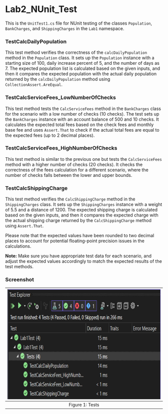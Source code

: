 # Lab2_NUnit_Test

This is the `UnitTest1.cs` file for NUnit testing of the classes `Population`, `BankCharges`, and `ShippingCharges` in the `Lab1` namespace.

### TestCalcDailyPopulation
This test method verifies the correctness of the `calcDailyPopulation` method in the `Population` class. It sets up the `Population` instance with a starting size of 100, daily increase percent of 5, and the number of days as 7. The expected population list is calculated based on the given inputs, and then it compares the expected population with the actual daily population returned by the `calcDailyPopulation` method using `CollectionAssert.AreEqual`.

### TestCalcServiceFees_LowNumberOfChecks
This test method tests the `CalcServiceFees` method in the `BankCharges` class for the scenario with a low number of checks (10 checks). The test sets up the `BankCharges` instance with an account balance of 500 and 10 checks. It calculates the expected total fees based on the check fees and monthly base fee and uses `Assert.That` to check if the actual total fees are equal to the expected fees (up to 2 decimal places).

### TestCalcServiceFees_HighNumberOfChecks
This test method is similar to the previous one but tests the `CalcServiceFees` method with a higher number of checks (20 checks). It checks the correctness of the fees calculation for a different scenario, where the number of checks falls between the lower and upper bounds.

### TestCalcShippingCharge
This test method verifies the `CalcShippingCharge` method in the `ShippingCharges` class. It sets up the `ShippingCharges` instance with a weight of 5.5 and a distance of 1200. The expected shipping charge is calculated based on the given inputs, and then it compares the expected charge with the actual shipping charge returned by the `CalcShippingCharge` method using `Assert.That`.

Please note that the expected values have been rounded to two decimal places to account for potential floating-point precision issues in the calculations.

**Note:** Make sure you have appropriate test data for each scenario, and adjust the expected values accordingly to match the expected results of the test methods.

### Screenshot
|<img src="tests.PNG" alt="image" width="500" height="350">|
|:--:|
|Figure 1: Tests|

